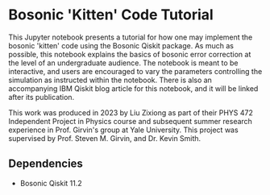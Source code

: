 # Bosonic 'Kitten' Code Tutorial

This Jupyter notebook presents a tutorial for how one may implement the bosonic 'kitten' code using the Bosonic Qiskit package. 
As much as possible, this notebook explains the basics of bosonic error correction at the level of an undergraduate audience. The notebook is meant to be interactive, and users are 
encouraged to vary the parameters controlling the simulation as instructed within the notebook. There is also an accompanying IBM Qiskit blog article for this notebook, and 
it will be linked after its publication.

This work was produced in 2023 by Liu Zixiong as part of their PHYS 472 Independent Project in Physics course and subsequent summer research experience in Prof. Girvin's group 
at Yale University. This project was supervised by Prof. Steven M. Girvin, and Dr. Kevin Smith. 

## Dependencies
* Bosonic Qiskit 11.2